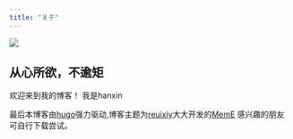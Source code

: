 ```yaml
---
title: "关于"
---
```

<!--video src="/video/new-boy.mp4" controls ></video-->
<image src="/images/background.jpg"></image>
<h2 class="new-boy">从心所欲，不逾矩</h2>

欢迎来到我的博客！ 我是hanxin

最后本博客由[hugo](https://gohugo.io)强力驱动,博客主题为[reuixiy](https://io-oi.me)大大开发的[MemE](https://themes.gohugo.io/themes/hugo-theme-meme/) 感兴趣的朋友可自行下载尝试。
